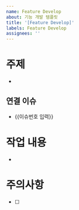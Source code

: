 ```yaml
---
name: Feature Develop
about: 기능 개발 템플릿
title: '[Feature Develop]'
labels: Feature Develop
assignees: ''
---
```


# 주제

-

## 연결 이슈

- {{이슈번호 입력}}

# 작업 내용

-

# 주의사항

- [ ]

